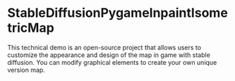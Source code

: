 # StableDiffusionPygameInpaintIsometricMap
This technical demo is an open-source project that allows users to customize the appearance and design of the map in game with stable diffusion. You can modify graphical elements to create your own unique version map.
